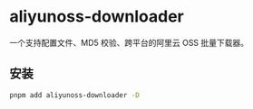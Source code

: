 # aliyunoss-downloader

一个支持配置文件、MD5 校验、跨平台的阿里云 OSS 批量下载器。

## 安装

```bash
pnpm add aliyunoss-downloader -D